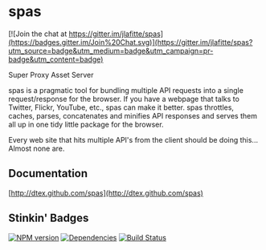 # spas

[![Join the chat at https://gitter.im/jlafitte/spas](https://badges.gitter.im/Join%20Chat.svg)](https://gitter.im/jlafitte/spas?utm_source=badge&utm_medium=badge&utm_campaign=pr-badge&utm_content=badge)

Super Proxy Asset Server

spas is a pragmatic tool for bundling multiple API requests into a single request/response for the browser. If you have a webpage that talks to Twitter, Flickr, YouTube, etc., spas can make it better. spas throttles, caches, parses, concatenates and minifies API responses and serves them all up in one tidy little package for the browser.

Every web site that hits multiple API's from the client should be doing this... Almost none are. 

## Documentation
[http://dtex.github.com/spas](http://dtex.github.com/spas)

## Stinkin' Badges

[![NPM version](https://badge.fury.io/js/spas.png)](http://badge.fury.io/js/spas)
[![Dependencies](https://david-dm.org/dtex/spas.png)](https://david-dm.org/dtex/spas.png)
[![Build Status](https://travis-ci.org/dtex/spas.png)](https://travis-ci.org/dtex/spas)
